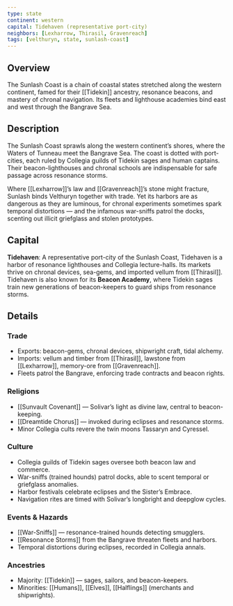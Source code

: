 ```yaml
---
type: state
continent: western
capital: Tidehaven (representative port-city)
neighbors: [Lexharrow, Thirasil, Gravenreach]
tags: [velthuryn, state, sunlash-coast]
---
```

## Overview
The Sunlash Coast is a chain of coastal states stretched along the western continent, famed for their [[Tidekin]] ancestry, resonance beacons, and mastery of chronal navigation. Its fleets and lighthouse academies bind east and west through the Bangrave Sea.

## Description
The Sunlash Coast sprawls along the western continent’s shores, where the Waters of Tunneau meet the Bangrave Sea. The coast is dotted with port-cities, each ruled by Collegia guilds of Tidekin sages and human captains. Their beacon-lighthouses and chronal schools are indispensable for safe passage across resonance storms. 

Where [[Lexharrow]]’s law and [[Gravenreach]]’s stone might fracture, Sunlash binds Velthuryn together with trade. Yet its harbors are as dangerous as they are luminous, for chronal experiments sometimes spark temporal distortions — and the infamous war-sniffs patrol the docks, scenting out illicit griefglass and stolen prototypes.

## Capital
**Tidehaven**: A representative port-city of the Sunlash Coast, Tidehaven is a harbor of resonance lighthouses and Collegia lecture-halls. Its markets thrive on chronal devices, sea-gems, and imported vellum from [[Thirasil]]. Tidehaven is also known for its **Beacon Academy**, where Tidekin sages train new generations of beacon-keepers to guard ships from resonance storms.

## Details

### Trade
- Exports: beacon-gems, chronal devices, shipwright craft, tidal alchemy.  
- Imports: vellum and timber from [[Thirasil]], lawstone from [[Lexharrow]], memory-ore from [[Gravenreach]].  
- Fleets patrol the Bangrave, enforcing trade contracts and beacon rights.  

### Religions
- [[Sunvault Covenant]] — Solivar’s light as divine law, central to beacon-keeping.  
- [[Dreamtide Chorus]] — invoked during eclipses and resonance storms.  
- Minor Collegia cults revere the twin moons Tassaryn and Cyressel.  

### Culture
- Collegia guilds of Tidekin sages oversee both beacon law and commerce.  
- War-sniffs (trained hounds) patrol docks, able to scent temporal or griefglass anomalies.  
- Harbor festivals celebrate eclipses and the Sister’s Embrace.  
- Navigation rites are timed with Solivar’s longbright and deepglow cycles.  

### Events & Hazards
- [[War-Sniffs]] — resonance-trained hounds detecting smugglers.  
- [[Resonance Storms]] from the Bangrave threaten fleets and harbors.  
- Temporal distortions during eclipses, recorded in Collegia annals.  

### Ancestries
- Majority: [[Tidekin]] — sages, sailors, and beacon-keepers.  
- Minorities: [[Humans]], [[Elves]], [[Halflings]] (merchants and shipwrights).  
